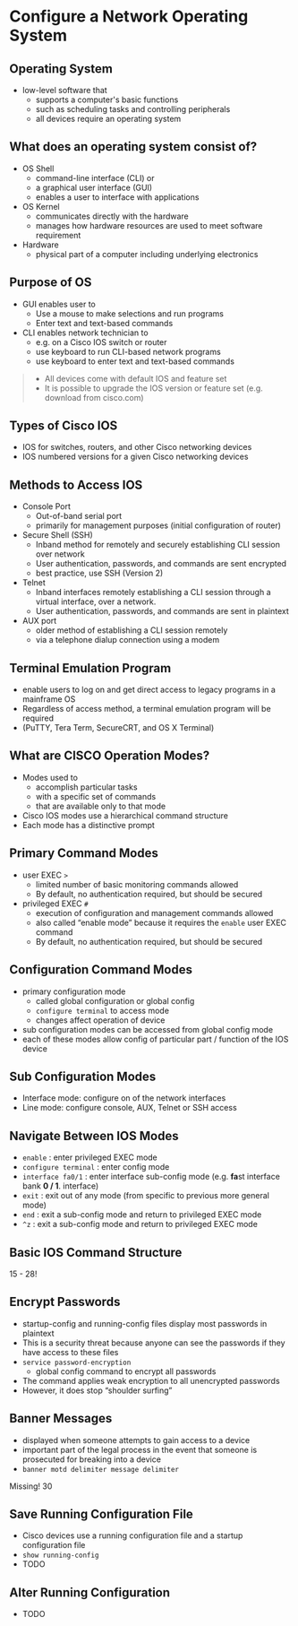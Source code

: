 # Configure a Network Operating System



## Operating System

* low-level software that 
  * supports a computer's basic functions
  * such as scheduling tasks and controlling peripherals
  * all devices require an operating system



## What does an operating system consist of?

* OS Shell
  * command-line interface (CLI) or 
  * a graphical user interface (GUI) 
  * enables a user to interface with applications
* OS Kernel
  * communicates directly with the hardware
  * manages how hardware resources are used to meet software requirement
* Hardware
  * physical part of a computer including underlying electronics



## Purpose of OS

* GUI enables user to
  * Use a mouse to make selections and run programs
  * Enter text and text-based commands
* CLI enables network technician to
  * e.g. on a Cisco IOS switch or router 
  * use keyboard to run CLI-based network programs
  * use keyboard to enter text and text-based commands



> * All devices come with default IOS and feature set
> * It is possible to upgrade the IOS version or feature set 
>   (e.g. download from cisco.com)



## Types of Cisco IOS

* IOS for switches, routers, and other Cisco networking devices
* IOS numbered versions for a given Cisco networking devices



## Methods to Access IOS

* Console Port
  * Out-of-band serial port 
  * primarily for management purposes (initial configuration of router)
* Secure Shell (SSH)
  * Inband method for remotely and securely establishing CLI session over network
  * User authentication, passwords, and commands are sent encrypted
  * best practice, use SSH (Version 2)
* Telnet
  *  Inband interfaces remotely establishing a CLI session through a virtual interface, over a network. 
  *  User authentication, passwords, and commands are sent in plaintext
* AUX port 
  * older method of establishing a CLI session remotely 
  * via a telephone dialup connection using a modem



## Terminal Emulation Program

* enable users to log on and get direct access to legacy programs in a mainframe OS
* Regardless of access method, a terminal emulation program will be required
* (PuTTY, Tera Term, SecureCRT, and OS X Terminal)



## What are CISCO Operation Modes?

* Modes used to 
  * accomplish particular tasks 
  * with a specific set of commands 
  * that are available only to that mode
* Cisco IOS modes use a hierarchical command structure
* Each mode has a distinctive prompt



## Primary Command Modes

* user EXEC `>`
  * limited number of basic monitoring commands allowed
  * By default, no authentication required, but should be secured
* privileged EXEC `#`
  * execution of configuration and management commands allowed
  * also called “enable mode” because it requires the `enable` user EXEC command
  * By default, no authentication required, but should be secured



## Configuration Command Modes

* primary configuration mode 
  * called global configuration or global config
  * `configure terminal` to access mode
  * changes affect operation of device
* sub configuration modes can be accessed from global config mode
* each of these modes allow config of particular part / function of the IOS device



## Sub Configuration Modes

* Interface mode: configure on of the network interfaces
* Line mode: configure console, AUX, Telnet or SSH access



## Navigate Between IOS Modes

* `enable` : enter privileged EXEC mode
* `configure terminal` : enter config mode
* `interface fa0/1` : enter interface sub-config mode 
  (e.g. **fa**st interface bank **0 / 1**. interface)
* `exit` : exit out of any mode (from specific to previous more general mode)
* `end` : exit a sub-config mode and return to privileged EXEC mode
* `^z` : exit a sub-config mode and return to privileged EXEC mode



## Basic IOS Command Structure





15 - 28!





## Encrypt Passwords

* startup-config and running-config files display most passwords in plaintext
* This is a security threat because anyone can see the passwords if they have access to these files
* `service password-encryption` 
  * global config command to encrypt all passwords
* The command applies weak encryption to all unencrypted passwords
* However, it does stop “shoulder surfing”



## Banner Messages

* displayed when someone attempts to gain access to a device
* important part of the legal process in the event that someone is prosecuted for breaking into a device
* `banner motd delimiter message delimiter`



Missing! 30



## Save Running Configuration File

* Cisco devices use a running configuration file and a startup configuration file
* `show running-config`
* TODO



## Alter Running Configuration

* TODO



